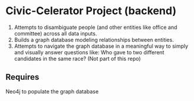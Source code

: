 Civic-Celerator Project (backend)
=================================

1. Attempts to disambiguate people (and other entities like office and committee) across all data inputs.
2. Builds a graph database modeling relationships between entities.
3. Attempts to navigate the graph database in a meaningful way to simply and visually answer questions like: Who gave to two different candidates in the same race? (Not part of this repo)

Requires
--------
Neo4j to populate the graph database